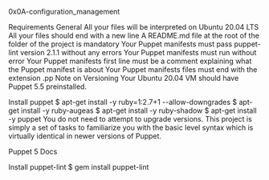 0x0A-configuration_management

Requirements
General
All your files will be interpreted on Ubuntu 20.04 LTS
All your files should end with a new line
A README.md file at the root of the folder of the project is mandatory
Your Puppet manifests must pass puppet-lint version 2.1.1 without any errors
Your Puppet manifests must run without error
Your Puppet manifests first line must be a comment explaining what the Puppet manifest is about
Your Puppet manifests files must end with the extension .pp
Note on Versioning
Your Ubuntu 20.04 VM should have Puppet 5.5 preinstalled.

Install puppet
$ apt-get install -y ruby=1:2.7+1 --allow-downgrades
$ apt-get install -y ruby-augeas
$ apt-get install -y ruby-shadow
$ apt-get install -y puppet
You do not need to attempt to upgrade versions. This project is simply a set of tasks to familiarize you with the basic level syntax which is virtually identical in newer versions of Puppet.

Puppet 5 Docs

Install puppet-lint
$ gem install puppet-lint
